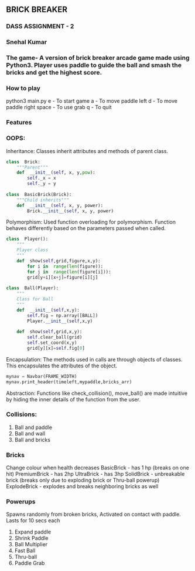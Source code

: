 ## BRICK BREAKER
### DASS ASSIGNMENT - 2
### Snehal Kumar

### The game- A version of brick breaker arcade game made using Python3. Player uses paddle to guide the ball and smash the bricks and get the highest score.
### How to play
python3 main.py
e - To start game
a - To move paddle left
d - To move paddle right
space - To use grab
q - To quit

### Features
### OOPS:
Inheritance: Classes inherit attributes and methods of parent class.
```python
class  Brick:
	"""Parent"""
	def  __init__(self, x, y,pow):
		self._x = x
		self._y = y
		
class  BasicBrick(Brick):
	"""Child inherits"""
	def  __init__(self, x, y, power):
		Brick.__init__(self, x, y, power)
```
Polymorphism: Used function overloading for polymorphism. Function behaves differently based on the parameters passed when called.
```python
class  Player():
	"""
	Player class
	"""
	def  show(self,grid,figure,x,y):
		for i in  range(len(figure)):
		for j in  range(len(figure[i])):
		grid[y+i][x+j]=figure[i][j]
		
class  Ball(Player):
	"""
	Class for Ball
	"""
	def  __init__(self,x,y):
		self.fig = np.array([BALL])
		Player.__init__(self,x,y)
		
	def  show(self,grid,x,y):
		self.clear_ball(grid)
		self.set_coord(x,y)
		grid[y][x]=self.fig[0]
```
Encapsulation: The methods used in calls are through objects of classes. This encapsulates the attributes of the object.
```python
mynav = Navbar(FRAME_WIDTH)
mynav.print_header(timeleft,mypaddle,bricks_arr)
```
Abstraction: Functions like check_collision(), move_ball() are made intuitive by hiding the inner details of the function from the user.

### Collisions: 
1. Ball and paddle 
2. Ball and wall
3. Ball and bricks

### Bricks
Change colour when health decreases
BasicBrick - has 1 hp (breaks on one hit)
PremiumBrick - has 2hp
UltraBrick - has 3hp
SolidBrick - unbreakable brick (breaks only due to exploding brick or Thru-ball powerup)
ExplodeBrick - explodes and breaks neighboring bricks as well

### Powerups 
Spawns randomly from broken bricks, Activated on contact with paddle.
Lasts for 10 secs each
1. Expand paddle
2. Shrink Paddle
3. Ball Multiplier
4. Fast Ball
5. Thru-ball
6. Paddle Grab

